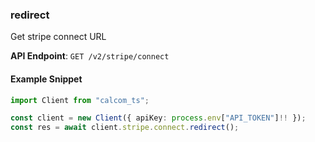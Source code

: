 
### redirect <a name="redirect"></a>
Get stripe connect URL



**API Endpoint**: `GET /v2/stripe/connect`

#### Example Snippet

```typescript
import Client from "calcom_ts";

const client = new Client({ apiKey: process.env["API_TOKEN"]!! });
const res = await client.stripe.connect.redirect();
```
